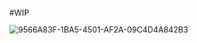 #WIP



![9566A83F-1BA5-4501-AF2A-09C4D4A842B3](https://github.com/Qsaaad1/WIP/assets/101616957/f7d07228-e8ba-47ca-917f-4aede3c6b126)
